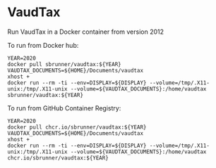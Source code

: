# VaudTax

Run VaudTax in a Docker container from version 2012

To run from Docker hub:

```
YEAR=2020
docker pull sbrunner/vaudtax:${YEAR}
VAUDTAX_DOCUMENTS=${HOME}/Documents/vaudtax
xhost +
docker run --rm -ti --env=DISPLAY=${DISPLAY} --volume=/tmp/.X11-unix:/tmp/.X11-unix --volume=${VAUDTAX_DOCUMENTS}:/home/vaudtax sbrunner/vaudtax:${YEAR}
```

To run from GitHub Container Registry:

```
YEAR=2020
docker pull chcr.io/sbrunner/vaudtax:${YEAR}
VAUDTAX_DOCUMENTS=${HOME}/Documents/vaudtax
xhost +
docker run --rm -ti --env=DISPLAY=${DISPLAY} --volume=/tmp/.X11-unix:/tmp/.X11-unix --volume=${VAUDTAX_DOCUMENTS}:/home/vaudtax chcr.io/sbrunner/vaudtax:${YEAR}
```
